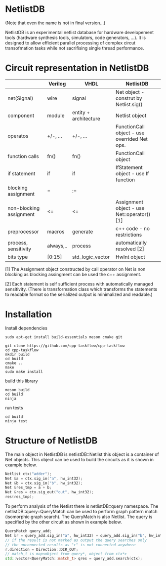 # NetlistDB

(Note that even the name is not in final version...)

NetlistDB is an experimental netlist database for hardware developement tools (hardware synthesis tools, simulators, code generators, ...).
It is designed to allow efficient parallel processing of complex circut transofmation tasks while not sacrifising single thread performance.


# Circuit representation in NetlistDB


|                         | Verilog   | VHDL                  |  NetlistDB                                    |
|:------------------------|-----------|-----------------------|-----------------------------------------------|
| net(Signal)             | wire      | signal                |  Net object - construt by Netlist.sig()       |
| component               | module    | entity + architecture |  Netlist object                               |
| operatos                | +/-, ...  | +/-, ...              |  FunctionCall object - use overrided Net ops. |
| function calls          | fn()      | fn()                  |  FunctionCall object                          |
| if statement            | if        | if                    |  IfStatement object - use If function         |
| blocking assignment     | =         | :=                    |                                               |
| non-blocking assignment | <=        | <=                    |  Assignment object - use Net::operator() [1]  |
| preprocessor            | macros    | generate              |  c++ code - no restrictions                   |
| process, sensitivity    | always,.. | process               |  automatically resolved [2]                   |
| bits type               | [0:15]    | std_logic_vector      | HwInt object                                  |

[1] The Assignment object constructed by call operator on Net is non blocking as blocking assingment can be used the c++ assignment.

[2] Each statement is self sufficient process with automatically managed sensitivity. (There is transformation class which transforms the statements to readable format so the serialized output is minimalized and readable.)
    

# Installation

Install dependencies
```
sudo apt-get install build-essentials meson cmake git

git clone https://github.com/cpp-taskflow/cpp-taskflow
cd cpp-taskflow
mkdir build
cd build
cmake ..
make
sudo make install
```

build this library
```
meson build
cd build
ninja
```

run tests
```
cd build
ninja test
```


# Structure of NetlistDB

The main object in NetlistDB is netlistDB::Netlist this object is a container of Net objects.
This object can be used to build the circuits as it is shown in example below.

```cpp
Netlist ctx("adder");
Net &a = ctx.sig_in("a", hw_int32);
Net &b = ctx.sig_in("b", hw_int32);
Net &res_tmp = a + b;
Net &res = ctx.sig_out("out", hw_int32);
res(res_tmp);
```

To perform analysis of the Netlist there is netlistDB::query namespace.
The netlistDB::query::QueryMatch can be used to perform graph pattern match (isomorphic graph search).
The QueryMatch is also Netlist. The query is specified by the other circuit as shown in example below.

```cpp
QueryMatch query_add;
Net &r = query_add.sig_in("a", hw_int32) + query_add.sig_in("b", hw_int32);
// if the result is not marked as output the query searches only
// the unconnected results as "r" is not connected anywhere 
r.direction = Direction::DIR_OUT;
// match_t is map<object from query*, object from ctx*>
std::vector<QueryMatch::match_t> qres = query_add.search(ctx);
```

